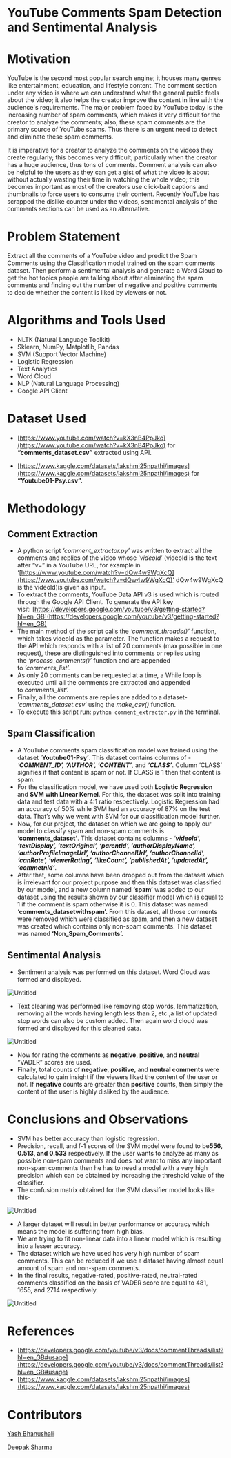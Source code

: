 # YouTube Comments Spam Detection and Sentimental Analysis

# Motivation

YouTube is the second most popular search engine; it houses many genres like entertainment, education, and lifestyle content. The comment section under any video is where we can understand what the general public feels about the video; it also helps the creator improve the content in line with the audience's requirements. The major problem faced by YouTube today is the increasing number of spam comments, which makes it very difficult for the creator to analyze the comments; also, these spam comments are the primary source of YouTube scams. Thus there is an urgent need to detect and eliminate these spam comments.

It is imperative for a creator to analyze the comments on the videos they create regularly; this becomes very difficult, particularly when the creator has a huge audience, thus tons of comments. Comment analysis can also be helpful to the users as they can get a gist of what the video is about without actually wasting their time in watching the whole video; this becomes important as most of the creators use click-bait captions and thumbnails to force users to consume their content. Recently YouTube has scrapped the dislike counter under the videos, sentimental analysis of the comments sections can be used as an alternative.

# Problem Statement

Extract all the comments of a YouTube video and predict the Spam Comments using the Classification model trained on the spam comments dataset. Then perform a sentimental analysis and generate a Word Cloud to get the hot topics people are talking about after eliminating the spam comments and finding out the number of negative and positive comments to decide whether the content is liked by viewers or not.

# Algorithms and Tools Used

- NLTK (Natural Language Toolkit)
- Sklearn, NumPy, Matplotlib, Pandas
- SVM (Support Vector Machine)
- Logistic Regression
- Text Analytics
- Word Cloud
- NLP (Natural Language Processing)
- Google API Client

# Dataset Used

- [https://www.youtube.com/watch?v=kX3nB4PpJko](https://www.youtube.com/watch?v=kX3nB4PpJko) for **“comments_dataset.csv”** extracted using API.



- [https://www.kaggle.com/datasets/lakshmi25npathi/images](https://www.kaggle.com/datasets/lakshmi25npathi/images) for **“Youtube01-Psy.csv”.**

# Methodology

## Comment Extraction

- A python script *‘comment_extractor.py’* was written to extract all the comments and replies of the video whose ‘*videoId*’ (videoId is the text after “v=” in a YouTube URL, for example in ‘[https://www.youtube.com/watch?v=dQw4w9WgXcQ](https://www.youtube.com/watch?v=dQw4w9WgXcQ)’ dQw4w9WgXcQ is the videoId)is given as input.
- To extract the comments, YouTube Data API v3 is used which is routed through the Google API Client. To generate the API key visit: [https://developers.google.com/youtube/v3/getting-started?hl=en_GB](https://developers.google.com/youtube/v3/getting-started?hl=en_GB)
- The main method of the script calls the *‘comment_threads()’* function, which takes videoId as the parameter. The function makes a request to the API which responds with a list of 20 comments (max possible in one request), these are distinguished into comments or replies using the *‘process_comments()’* function and are appended to *‘comments_list’.*
- As only 20 comments can be requested at a time, a While loop is executed until all the comments are extracted and appended to *comments_list’.*
- Finally, all the comments are replies are added to a dataset- ‘*comments_dataset.csv*’ using the *make_csv()* function.
- To execute this script run: `python comment_extractor.py` in the  terminal.

## **Spam Classification**

- A YouTube comments spam classification model was trained using the dataset ‘**Youtube01-Psy’**. This dataset contains columns of - *‘**COMMENT_ID’, ‘AUTHOR’, ‘CONTENT’**,* and ***‘CLASS’***. Column ‘CLASS’ signifies if that content is spam or not. If CLASS is 1 then that content is spam.
- For the classification model, we have used both **Logistic Regression** and **SVM with Linear Kernel**. For this, the dataset was split into training data and test data with a 4:1 ratio respectively. Logistic Regression had an accuracy of 50% while SVM had an accuracy of 87% on the test data. That’s why we went with SVM for our classification model further.
- Now, for our project, the dataset on which we are going to apply our model to classify spam and non-spam comments is **‘comments_dataset’**. This dataset contains columns - *‘**videoId’, ‘textDisplay’, ‘textOriginal’, ‘parentId’, ‘authorDisplayName’, ‘authorProfileImageUrl’, ‘authorChannelUrl’, ‘authorChannelId’, ‘canRate’, ‘viewerRating’, ‘likeCount’, ‘publishedAt’, ‘updatedAt’, ‘commetnId’***.
- After that, some columns have been dropped out from the dataset which is irrelevant for our project purpose and then this dataset was classified by our model, and a new column named **‘spam’** was added to our dataset using the results shown by our classifier model which is equal to 1 if the comment is spam otherwise it is 0. This dataset was named **‘comments_datasetwithspam’.** From this dataset, all those comments were removed which were classified as spam, and then a new dataset was created which contains only non-spam comments. This dataset was named **‘Non_Spam_Comments’.**

## Sentimental Analysis

- Sentiment analysis was performed on this dataset. Word Cloud was formed and displayed.

![Untitled](YouTube%20Comments%20Spam%20Detection%20and%20Sentimental%20An%2074558296ab0f43c5ab995da0615c55d9/Untitled.png)

- Text cleaning was performed like removing stop words, lemmatization, removing all the words having length less than 2, etc.,a list of updated stop words can also be custom added. Then again word cloud was formed and displayed for this cleaned data.

![Untitled](YouTube%20Comments%20Spam%20Detection%20and%20Sentimental%20An%2074558296ab0f43c5ab995da0615c55d9/Untitled%201.png)

- Now for rating the comments as **negative**, **positive**, and **neutral** “VADER” scores are used.
- Finally, total counts of **negative**, **positive**, and **neutral comments** were calculated to gain insight if the viewers liked the content of the user or not. If **negative** counts are greater than **positive** counts, then simply the content of the user is highly disliked by the audience.

# Conclusions and Observations

- SVM has better accuracy than logistic regression.
- Precision, recall, and f-1 scores of the SVM model were found to be**556, 0.513, and 0.533** respectively. If the user wants to analyze as many as possible non-spam comments and does not want to miss any important non-spam comments then he has to need a model with a very high precision which can be obtained by increasing the threshold value of the classifier.
- The confusion matrix obtained for the SVM classifier model looks like this-

![Untitled](YouTube%20Comments%20Spam%20Detection%20and%20Sentimental%20An%2074558296ab0f43c5ab995da0615c55d9/Untitled%202.png)

- A larger dataset will result in better performance or accuracy which means the model is suffering from high bias.
- We are trying to fit non-linear data into a linear model which is resulting into a lesser accuracy.
- The dataset which we have used has very high number of spam comments. This can be reduced if we use a dataset having almost equal amount of spam and non-spam comments.
- In the final results, negative-rated, positive-rated, neutral-rated comments classified on the basis of VADER score are equal to 481, 1655, and 2714 respectively.

![Untitled](YouTube%20Comments%20Spam%20Detection%20and%20Sentimental%20An%2074558296ab0f43c5ab995da0615c55d9/Untitled%203.png)

# References

- [https://developers.google.com/youtube/v3/docs/commentThreads/list?hl=en_GB#usage](https://developers.google.com/youtube/v3/docs/commentThreads/list?hl=en_GB#usage)
- [https://www.kaggle.com/datasets/lakshmi25npathi/images](https://www.kaggle.com/datasets/lakshmi25npathi/images)

# Contributors

[Yash Bhanushali](https://github.com/Yash-1907)

[Deepak Sharma](https://github.com/deep0505sharma)
